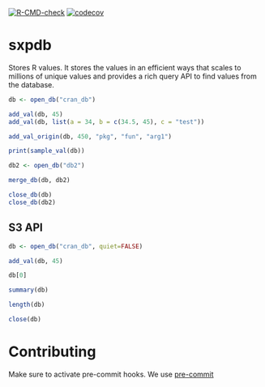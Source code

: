 <!-- badges: start -->
[![R-CMD-check](https://github.com/PRL-PRG/sxpdb/actions/workflows/R-CMD-check.yaml/badge.svg)](https://github.com/PRL-PRG/sxpdb/actions/workflows/R-CMD-check.yaml)
[![codecov](https://codecov.io/gh/PRL-PRG/sxpdb/branch/main/graph/badge.svg?token=YX52PLOQ3V)](https://codecov.io/gh/PRL-PRG/sxpdb)
<!-- badges: end -->


# sxpdb

Stores R values. It stores the values in an efficient ways that scales to millions of unique values and provides a rich query API to find values from the database.



```R
db <- open_db("cran_db")

add_val(db, 45)
add_val(db, list(a = 34, b = c(34.5, 45), c = "test"))

add_val_origin(db, 450, "pkg", "fun", "arg1")

print(sample_val(db))

db2 <- open_db("db2")

merge_db(db, db2)

close_db(db)
close_db(db2)

```


## S3 API

```R
db <- open_db("cran_db", quiet=FALSE)

add_val(db, 45)

db[0]

summary(db)

length(db)

close(db)
```

# Contributing

Make sure to activate pre-commit hooks. We use [pre-commit](https://lorenzwalthert.github.io/precommit/articles/precommit.html)
